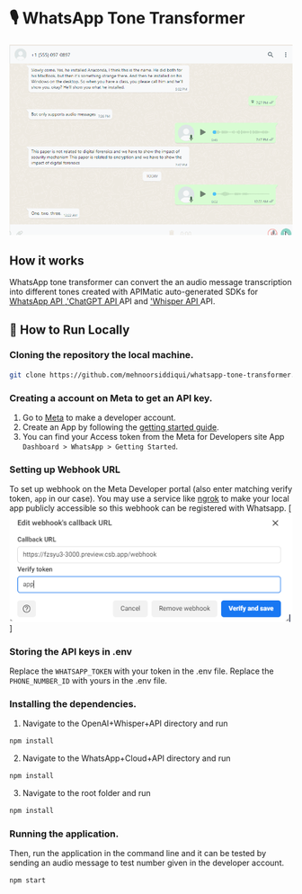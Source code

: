 # 🎙️ WhatsApp Tone Transformer
![WhatsApp Tone Transformer](./public/working.gif)

## How it works

WhatsApp tone transformer can convert the an audio message transcription into different tones created with APIMatic auto-generated SDKs for [WhatsApp API ](https://www.apimatic.io/apidocs/whatsapp-api/v/1_0#/http/guides/send-a-message),['ChatGPT API ](https://www.apimatic.io/api-docs/whisper-api) API and ['Whisper API ](https://www.apimatic.io/api-docs/whisper-api) API.

## 🔧 How to Run Locally

### Cloning the repository the local machine.

```bash
git clone https://github.com/mehnoorsiddiqui/whatsapp-tone-transformer.git
```

### Creating a account on Meta to get an API key.

1. Go to [Meta](https://developers.facebook.com/) to make a developer account.
2. Create an App by following the [getting started guide](https://developers.facebook.com/docs/whatsapp/cloud-api/get-started).
3. You can find your Access token from the Meta for Developers site App `Dashboard > WhatsApp > Getting Started`.

### Setting up Webhook URL

To set up webhook on the Meta Developer portal (also enter matching verify token, `app`  in our case). You may use a service like [ngrok](https://ngrok.com/) to make your local app publicly accessible so this webhook can be registered with Whatsapp.
[![Webhook](./public/webhook.png)]

### Storing the API keys in .env
Replace the `WHATSAPP_TOKEN` with your token in the .env file.
Replace the `PHONE_NUMBER_ID` with yours in the .env file.

### Installing the dependencies.
1. Navigate to the OpenAI+Whisper+API directory and run 
```bash
npm install
```
2. Navigate to the WhatsApp+Cloud+API directory and run 
```bash
npm install
```
3. Navigate to the root folder and run 
```bash
npm install
```

### Running the application.

Then, run the application in the command line and it can be tested by sending an audio message to test number given in the developer account.

```bash
npm start
```

